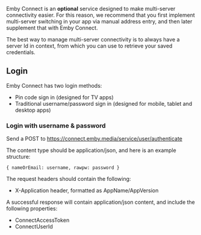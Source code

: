 Emby Connect is an **optional** service designed to make multi-server connectivity easier. For this reason, we recommend that you first implement multi-server switching in your app via manual address entry, and then later supplement that with Emby Connect.

The best way to manage multi-server connectivity is to always have a server Id in context, from which you can use to retrieve your saved credentials.

## Login

Emby Connect has two login methods:

* Pin code sign in (designed for TV apps)
* Traditional username/password sign in (designed for mobile, tablet and desktop apps)

### Login with username & password

Send a POST to https://connect.emby.media/service/user/authenticate

The content type should be application/json, and here is an example structure:

`{
                    nameOrEmail: username,
                    rawpw: password
                }`

The request headers should contain the following:

* X-Application header, formatted as AppName/AppVersion

A successful response will contain application/json content, and include the following properties:

* ConnectAccessToken
* ConnectUserId